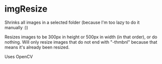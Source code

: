 # imgResize
Shrinks all images in a selected folder (because I'm too lazy to do it manually :))

Resizes images to be 300px in height or 500px in width (in that order), or do nothing.
Will only resize images that do not end with "-thmbnl" because that means it's already been resized.

Uses OpenCV 

